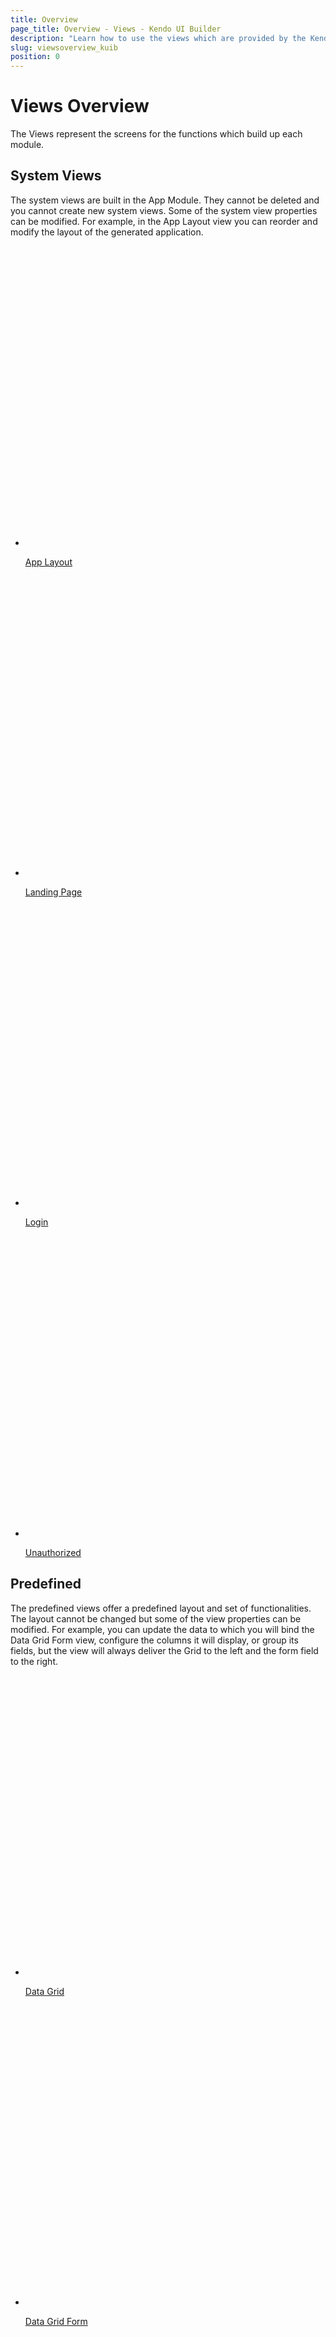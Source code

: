 ```yaml
---
title: Overview
page_title: Overview - Views - Kendo UI Builder
description: "Learn how to use the views which are provided by the Kendo UI Builder tool when creating and managing Angular and AngularJS-based web applications."
slug: viewsoverview_kuib
position: 0
---
```


# Views Overview

The Views represent the screens for the functions which build up each module.

<div class="container-fluid">
<div class="row separator-bottom">
<div class="col-md-4 card-list-info">
    <h2>System Views</h2>
    <p>The system views are built in the App Module. They cannot be deleted and you cannot create new system views. Some of the system view properties can be modified. For example, in the App Layout view you can reorder and modify the layout of the generated application.</p>
</div>
<div class="col-md-8">
    <ul class="card-list row">
    <li class="col-xs-4 col-md-3">
        <a href="{% slug applayout_kuib %}">
           <svg id="area" viewBox="0 0 70 70">
                <defs>
                    <linearGradient id="gradient" x1="0%" y1="0%" x2="0%" y2="100%">
                    <stop offset="0%" stop-color="#ffab09" />
                        <stop offset="70%" stop-color="#ff6358" />
                        <stop offset="100%" stop-color="#dd3169" />
                    </linearGradient>
                </defs>
                <path d="..." />
            </svg>
            <p>App Layout</p>
        </a>
    </li>
        <li class="col-xs-4 col-md-3">
            <a href="{% slug landingpage_kuib %}">
               <svg id="area" viewBox="0 0 70 70">
                    <defs>
                        <linearGradient id="gradient" x1="0%" y1="0%" x2="0%" y2="100%">
                        <stop offset="0%" stop-color="#ffab09" />
                            <stop offset="70%" stop-color="#ff6358" />
                            <stop offset="100%" stop-color="#dd3169" />
                        </linearGradient>
                    </defs>
                    <path d="..." />
                </svg>
                <p>Landing Page</p>
            </a>
        </li><li class="col-xs-4 col-md-3">
            <a href="{% slug login_kuib %}">
                <svg id="bar" viewBox="0 0 70 70">
                    <path d="..." />
                </svg>
                <p>Login</p>
            </a>
        </li><li class="col-xs-4 col-md-3">
            <a href="{% slug unauthorized_kuib %}">
                <svg id="boxplot" viewBox="0 0 70 70">
                    <path class="cls-1" d="..." />
                </svg>
                <p>Unauthorized</p>
            </a>
          </li>
        </ul>
</div>
</div>
<div class="row separator-bottom">
<div class="col-md-4 card-list-info">
    <h2>Predefined</h2>
    <p>The predefined views offer a predefined layout and set of functionalities. The layout cannot be changed but some of the view properties can be modified. For example, you can update the data to which you will bind the Data Grid Form view, configure the columns it will display, or group its fields, but the view will always deliver the Grid to the left and the form field to the right.</p>
</div>
<div class="col-md-8">
    <ul class="card-list row">
    <li class="col-xs-4 col-md-3">
        <a href="{% slug datagrid_kuib %}">
            <svg id="pie" viewBox="0 0 70 70">
                <path d="..." />
            </svg>
            <p>Data Grid</p>
        </a>
    </li><li class="col-xs-4 col-md-3">
            <a href="{% slug datagridform_kuib %}">
                <svg id="donut" viewBox="0 0 70 70">
                    <path d="..." />
                </svg>
                <p>Data Grid Form</p>
            </a>
        </li><li class="col-xs-4 col-md-3">
            <a href="{% slug datagridseparateform_kuib %}">
                <svg id="pie" viewBox="0 0 70 70">
                    <path d="..." />
                </svg>
                <p>Data Grid Separate Form</p>
            </a>
        </li><li class="col-xs-4 col-md-3">
            <a href="{% slug hierarchicaldatagrid_kuib %}">
                <svg id="pie" viewBox="0 0 70 70">
                    <path d="..." />
                </svg>
                <p>Hierarchical Data Grid</p>
            </a>
        </li><li class="col-xs-4 col-md-3">
            <a href="{% slug stackeddatagrids_kuib %}">
                <svg id="pie" viewBox="0 0 70 70">
                    <path d="..." />
                </svg>
                <p>Stacked Data Grids</p>
            </a>
        </li>
    </ul>
</div>
</div>
<div class="row separator-bottom">
<div class="col-md-4 card-list-info">
    <h2>Blank</h2>
    <p>The Blank view is based on the Bootstrap fluid grid system&mdash;you can customize the layout of the Blank view by dragging and dropping rows and columns. The Blank view provides support for implementing predefined and custom-tailored components by dragging and dropping them within the view.</p>
</div>
<div class="col-md-8">
    <ul class="card-list row">
    <li class="col-xs-4 col-md-3">
        <a href="{% slug customviews_kuib %}">
            <svg id="pie" viewBox="0 0 70 70">
                <path d="..." />
            </svg>
            <p>Blank</p>
          </a>
        </li>
      </ul>
    </div>
</div>
</div>

